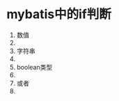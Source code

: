 # mybatis中的if判断
1. 数值
1. <if test = "value = 0"></if>
2. 字符串
2. <if test = "value != null and value !='' "></if>
3. boolean类型
3. <if test = "value"></if>
3. 或者
3. <if test = "value == true"></if>